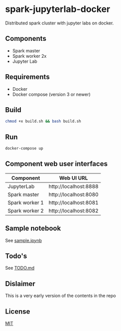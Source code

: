 # spark-jupyterlab-docker
Distributed spark cluster with jupyter labs on docker.
## Components
- Spark master
- Spark worker 2x
- Jupyter Lab

## Requirements
- Docker
- Docker compose (version 3 or newer)

## Build
```sh
chmod +x build.sh && bash build.sh
```

## Run
```sh
docker-compose up
```

## Component web user interfaces
Component | Web UI URL
--- | ---
JupyterLab | http://localhost:8888
Spark master | http://localhost:8080
Spark worker 1 | http://localhost:8081
Spark worker 2 | http://localhost:8082

## Sample notebook
See [sample.ipynb](sample.ipynb)

## Todo's
See [TODO.md](TODO.md)

## Dislaimer
This is a very early version of the contents in the repo

## License
[MIT](LICENSE)